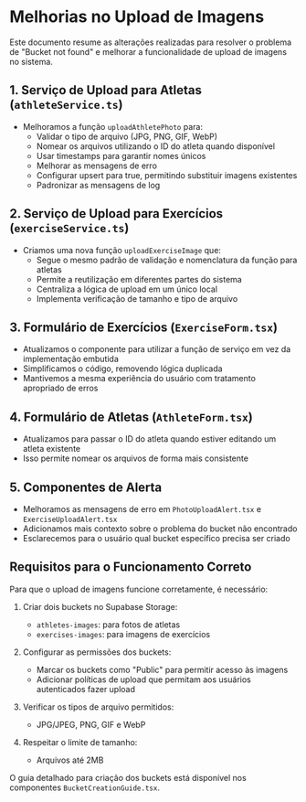 # Melhorias no Upload de Imagens

Este documento resume as alterações realizadas para resolver o problema de "Bucket not found" e melhorar a funcionalidade de upload de imagens no sistema.

## 1. Serviço de Upload para Atletas (`athleteService.ts`)

- Melhoramos a função `uploadAthletePhoto` para:
  - Validar o tipo de arquivo (JPG, PNG, GIF, WebP)
  - Nomear os arquivos utilizando o ID do atleta quando disponível
  - Usar timestamps para garantir nomes únicos
  - Melhorar as mensagens de erro
  - Configurar upsert para true, permitindo substituir imagens existentes
  - Padronizar as mensagens de log

## 2. Serviço de Upload para Exercícios (`exerciseService.ts`)

- Criamos uma nova função `uploadExerciseImage` que:
  - Segue o mesmo padrão de validação e nomenclatura da função para atletas
  - Permite a reutilização em diferentes partes do sistema
  - Centraliza a lógica de upload em um único local
  - Implementa verificação de tamanho e tipo de arquivo

## 3. Formulário de Exercícios (`ExerciseForm.tsx`)

- Atualizamos o componente para utilizar a função de serviço em vez da implementação embutida
- Simplificamos o código, removendo lógica duplicada
- Mantivemos a mesma experiência do usuário com tratamento apropriado de erros

## 4. Formulário de Atletas (`AthleteForm.tsx`)

- Atualizamos para passar o ID do atleta quando estiver editando um atleta existente
- Isso permite nomear os arquivos de forma mais consistente

## 5. Componentes de Alerta

- Melhoramos as mensagens de erro em `PhotoUploadAlert.tsx` e `ExerciseUploadAlert.tsx`
- Adicionamos mais contexto sobre o problema do bucket não encontrado
- Esclarecemos para o usuário qual bucket específico precisa ser criado

## Requisitos para o Funcionamento Correto

Para que o upload de imagens funcione corretamente, é necessário:

1. Criar dois buckets no Supabase Storage:
   - `athletes-images`: para fotos de atletas
   - `exercises-images`: para imagens de exercícios

2. Configurar as permissões dos buckets:
   - Marcar os buckets como "Public" para permitir acesso às imagens
   - Adicionar políticas de upload que permitam aos usuários autenticados fazer upload

3. Verificar os tipos de arquivo permitidos:
   - JPG/JPEG, PNG, GIF e WebP

4. Respeitar o limite de tamanho:
   - Arquivos até 2MB

O guia detalhado para criação dos buckets está disponível nos componentes `BucketCreationGuide.tsx`. 
